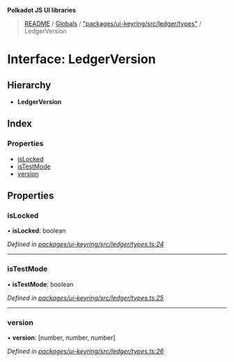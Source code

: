 **Polkadot JS UI libraries**

> [README](../README.md) / [Globals](../globals.md) / ["packages/ui-keyring/src/ledger/types"](../modules/_packages_ui_keyring_src_ledger_types_.md) / LedgerVersion

# Interface: LedgerVersion

## Hierarchy

* **LedgerVersion**

## Index

### Properties

* [isLocked](_packages_ui_keyring_src_ledger_types_.ledgerversion.md#islocked)
* [isTestMode](_packages_ui_keyring_src_ledger_types_.ledgerversion.md#istestmode)
* [version](_packages_ui_keyring_src_ledger_types_.ledgerversion.md#version)

## Properties

### isLocked

•  **isLocked**: boolean

*Defined in [packages/ui-keyring/src/ledger/types.ts:24](https://github.com/polkadot-js/ui/blob/fea7424a/packages/ui-keyring/src/ledger/types.ts#L24)*

___

### isTestMode

•  **isTestMode**: boolean

*Defined in [packages/ui-keyring/src/ledger/types.ts:25](https://github.com/polkadot-js/ui/blob/fea7424a/packages/ui-keyring/src/ledger/types.ts#L25)*

___

### version

•  **version**: [number, number, number]

*Defined in [packages/ui-keyring/src/ledger/types.ts:26](https://github.com/polkadot-js/ui/blob/fea7424a/packages/ui-keyring/src/ledger/types.ts#L26)*

